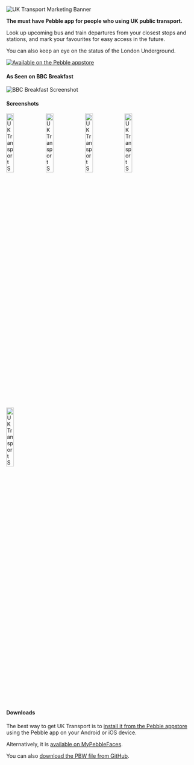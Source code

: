 ![UK Transport Marketing Banner][banner]

**The must have Pebble app for people who using UK public transport.**

Look up upcoming bus and train departures from your closest stops and stations,
and mark your favourites for easy access in the future.

You can also keep an eye on the status of the London Underground.

[![Available on the Pebble appstore][badge]][appstore]

#### As Seen on BBC Breakfast

![BBC Breakfast Screenshot][breakfast]

#### Screenshots

<img src="http://pblweb.com/screenshots/wrap/?colour=steel_stainless&url=https://raw.githubusercontent.com/smallstoneapps/multi-timer/master/marketing/screenshots/uk-transport_0-3-0_01.png" width="20%" alt="UK Transport Screenshot #1" />
<img src="http://pblweb.com/screenshots/wrap/?colour=steel_stainless&url=https://raw.githubusercontent.com/smallstoneapps/multi-timer/master/marketing/screenshots/uk-transport_0-3-0_02.png" width="20%" alt="UK Transport Screenshot #2" />
<img src="http://pblweb.com/screenshots/wrap/?colour=steel_stainless&url=https://raw.githubusercontent.com/smallstoneapps/multi-timer/master/marketing/screenshots/uk-transport_0-3-0_03.png" width="20%" alt="UK Transport Screenshot #3" />
<img src="http://pblweb.com/screenshots/wrap/?colour=steel_stainless&url=https://raw.githubusercontent.com/smallstoneapps/multi-timer/master/marketing/screenshots/uk-transport_0-3-0_04.png" width="20%" alt="UK Transport Screenshot #4" />
<img src="http://pblweb.com/screenshots/wrap/?colour=steel_stainless&url=https://raw.githubusercontent.com/smallstoneapps/multi-timer/master/marketing/screenshots/uk-transport_0-3-0_05.png" width="20%" alt="UK Transport Screenshot #5" />

#### Downloads

The best way to get UK Transport is to [install it from the Pebble appstore][appstore]
using the Pebble app on your Android or iOS device.

Alternatively, it is [available on MyPebbleFaces][mpf].

You can also [download the PBW file from GitHub][github_pbw].

[appstore]: https://apps.getpebble.com/applications/52d3086712ea3dec7e00001b
[badge]: http://pblweb.com/badge/52d3086712ea3dec7e00001b/black/medium/
[banner]: https://raw.githubusercontent.com/smallstoneapps/multi-timer/master/marketing/banners/banner_03.png
[breakfast]: https://smallstoneapps.s3.amazonaws.com/uk-transport/marketing/bbc-breakfast-2014-02-15.png
[mpf]: TODO
[github_pbw]: TODO